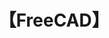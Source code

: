 ---
title: "【FreeCAD】"
menu:
  main:
      identifier: "freecad"
      name: "freecad"
      weight: 70
      params:
          icon: freecad
---